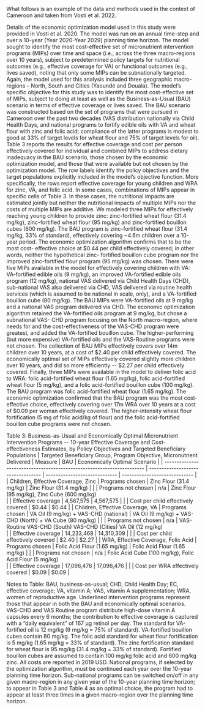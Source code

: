 What follows is an example of the data and methods used in the context of Cameroon and taken from
Vosti et al. 2022.

Details of the economic optimization model used in this study were provided in Vosti et al. 2020. The
model was run on an annual time-step and over a 10-year (Year 2020-Year 2029) planning time horizon.
The model sought to identify the most cost-effective set of micronutrient intervention programs (MIPs)
over time and space (i.e., across the three macro-regions over 10 years), subject to predetermined
policy targets for nutritional outcomes (e.g., effective coverage for VA) or functional outcomes (e.g.,
lives saved), noting that only some MIPs can be subnationally targeted. Again, the model used for this
analysis included three geographic macro-regions – North, South and Cities (Yaoundé and Douala). The
model’s specific objective for this study was to identify the most cost-effective set of MIPs, subject to
doing at least as well as the Business-as-Usual (BAU) scenario in terms of effective coverage or lives
saved. The BAU scenario was constructed based on the set of programs that were pursued in Cameroon
over the past two decades (VAS distribution nationally via Child Health Days, and national programs to
fortify edible oils with VA and wheat flour with zinc and folic acid; compliance of the latter programs is
modest to good at 33% of target levels for wheat flour and 75% of target levels for oil).
Table 3 reports the results for effective coverage and cost per person effectively covered for individual
and combined MIPs to address dietary inadequacy in the BAU scenario, those chosen by the economic
optimization model, and those that were available but not chosen by the optimization model. The row
labels identify the policy objectives and the target populations explicitly included in the model’s
objective function. More specifically, the rows report effective coverage for young children and WRA for
zinc, VA, and folic acid. In some cases, combinations of MIPs appear in specific cells of Table 3. In these
cases, the nutritional impacts are estimated jointly but neither the nutritional impacts of multiple MIPs
nor the costs of multiple MIPs are additive.
We modeled three MIPs for effectively reaching young children to provide zinc: zinc-fortified wheat
flour (31.4 mg/kg), zinc-fortified wheat flour (95 mg/kg) and zinc-fortified bouillon cubes (600 mg/kg).
The BAU program is zinc-fortified wheat flour (31.4 mg/kg, 33% of standard), effectively covering ~4.6m
children over a 10-year period. The economic optimization algorithm confirms that to be the most cost-
effective choice at $0.44 per child effectively covered; in other words, neither the hypothetical zinc-
fortified bouillon cube program nor the improved zinc-fortified flour program (95 mg/kg) was chosen.
There were five MIPs available in the model for effectively covering children with VA: VA-fortified edible
oils (9 mg/kg), an improved VA-fortified edible oils program (12 mg/kg), national VAS delivered via Child
Health Days (CHD), sub-national VAS also delivered via CHD, VAS delivered via routine health services
(which is assumed to be national in scale, only), and a VA-fortified bouillon cube (80 mg/kg). The BAU MIPs were VA-fortified oils at 9 mg/kg and a national VAS program delivered via CHD. The economic
optimization algorithm retained the VA-fortified oils program at 9 mg/kg, but chose a subnational VAS-
CHD program focusing on the North macro-region, where needs for and the cost-effectiveness of the
VAS-CHD program were greatest, and added the VA-fortified bouillon cube. The higher-performing (but
more expensive) VA-fortified oils and the VAS-Routine programs were not chosen. The collection of BAU
MIPs effectively covers over 14m children over 10 years, at a cost of $2.40 per child effectively covered.
The economically optimal set of MIPs effectively covered slightly more children over 10 years, and did so
more efficiently -- $2.27 per child effectively covered. 
Finally, three MIPs were available in the model to deliver folic acid to WRA: folic acid-fortified wheat
flour (1.65 mg/kg), folic acid-fortified wheat flour (5 mg/kg), and a folic acid-fortified bouillon cube (100
mg/kg). The BAU program was folic acid-fortified wheat flour (1.65 mg/kg). The economic optimization
confirmed that the BAU program was the most cost-effective choice, effectively covering over 17m WRA
over 10 years at a cost of $0.09 per woman effectively covered. The higher-intensity wheat flour
fortification (5 mg of folic acid/kg of flour) and the folic acid-fortified bouillon cube programs were not
chosen.


Table 3: Business-as-Usual and Economically Optimal Micronutrient Intervention Programs -- 10-year
Effective Coverage and Cost-effectiveness Estimates, by Policy Objectives and Targeted Beneficiary
Populations
| Targeted Beneficiary Group, Program Objective, Micronutrient Delivered | Measure                            | BAU                           | Economically Optimal Scenario |
| ---------------------------------------------------------------------- | ---------------------------------- | ----------------------------- | ----------------------------- |
| Children, Effective Coverage, Zinc                                     | Programs chosen                    | Zinc Flour (31.4 mg/kg)       | Zinc Flour (31.4 mg/kg)       |
|                                                                        | Programs not chosen                | n/a                           | Zinc Flour (95 mg/kg),  Zinc Cube (600 mg/kg)       
|                                                                        | Effective coverage                 | 4,567,575                     | 4,567,575                     |
|                                                                        | Cost per child effectively covered | $0.44                         | $0.44                         |
| Children, Effective Coverage, VA                                       | Programs chosen                    | VA Oil (9 mg/kg) + VAS-CHD (national)           | VA Oil (9 mg/kg) + VAS-CHD (North) + VA Cube (80 mg/kg)                       |
|                                                                        | Programs not chosen                | n/a                           | VAS-Routine  VAS-CHD (South)  VAS-CHD (Cities) VA Oil (12 mg/kg)    
|                                                                        | Effective coverage                 | 14,233,468                    | 14,310,309                    |
|                                                                        | Cost per child effectively covered | $2.40                         | $2.27                         |
| WRA, Effective Coverage, Folic Acid                                    | Programs chosen                    | Folic Acid Flour (1.65 mg/kg) | Folic Acid Flour (1.65 mg/kg) |
|                                                                        | Programs not chosen                | n/a                           | Folic Acid Cube (100 mg/kg), Folic Acid Flour (5 mg/kg)     
|                                                                        | Effective coverage                 | 17,096,476                    | 17,096,476                    |
|                                                                        | Cost per WRA effectively covered   | $0.09                         | $0.09                         |










Notes to Table: BAU, business-as-usual; CHD, Child Health Day; EC, effective coverage; VA, vitamin A; VAS, vitamin A supplementation; WRA, women of reproductive age. Underlined intervention programs represent those that appear in both the BAU and economically optimal scenarios. VAS-CHD and VAS Routine program distribute high-dose vitamin A capsules every 6 months; the contribution to effective coverage is captured with a “daily equivalent” of 167 µg retinol per day. The standard for VA-fortified oil is 12 mg/kg (9 mg/kg = 75% of standard). VA-fortified bouillon cubes contain 80 mg/kg. The folic acid standard for wheat flour fortification is 5 mg/kg (1.65 mg/kg = 33% of standard). The zinc fortification standard for wheat flour is 95 mg/kg (31.4 mg/kg = 33% of standard). Fortified bouillon cubes are assumed to contain 100 mg/kg folic acid and 600 mg/kg zinc. All costs are reported in 2019 USD. National programs, if selected by the optimization algorithm, must be continued each year over the 10-year planning time horizon.  Sub-national programs can be switched on/off in any given macro-region in any given year of the 10-year planning time horizon; to appear in Table 3 and Table 4 as an optimal choice, the program had to appear at least three times in a given macro-region over the planning time horizon.  
